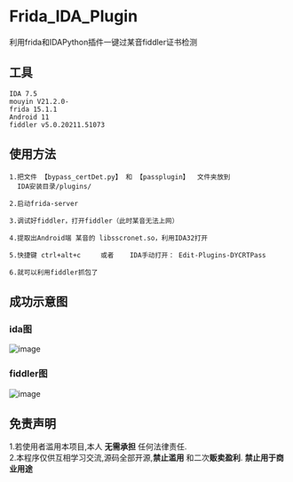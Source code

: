 # Frida_IDA_Plugin
利用frida和IDAPython插件一键过某音fiddler证书检测


## 工具
```
IDA 7.5 
mouyin V21.2.0-
frida 15.1.1
Android 11
fiddler v5.0.20211.51073
```


## 使用方法

```
1.把文件 【bypass_certDet.py】 和 【passplugin】  文件夹放到
  IDA安装目录/plugins/
  
2.启动frida-server

3.调试好fiddler，打开fiddler（此时某音无法上网）

4.提取出Android端 某音的 libsscronet.so，利用IDA32打开

5.快捷键 ctrl+alt+c     或者    IDA手动打开： Edit-Plugins-DYCRTPass 

6.就可以利用fiddler抓包了
```

## 成功示意图
### ida图
![image](https://user-images.githubusercontent.com/50468890/180230296-e18b49e0-bd6c-4ce8-bd26-14eee6dc29f7.png)



### fiddler图
![image](https://user-images.githubusercontent.com/50468890/180229714-c13ad00f-25f4-42f1-88e0-9b38b4d76d2f.png)


## 免责声明
1.若使用者滥用本项目,本人 **无需承担** 任何法律责任.<br />
2.本程序仅供互相学习交流,源码全部开源,**禁止滥用** 和二次**贩卖盈利**. **禁止用于商业用途**


